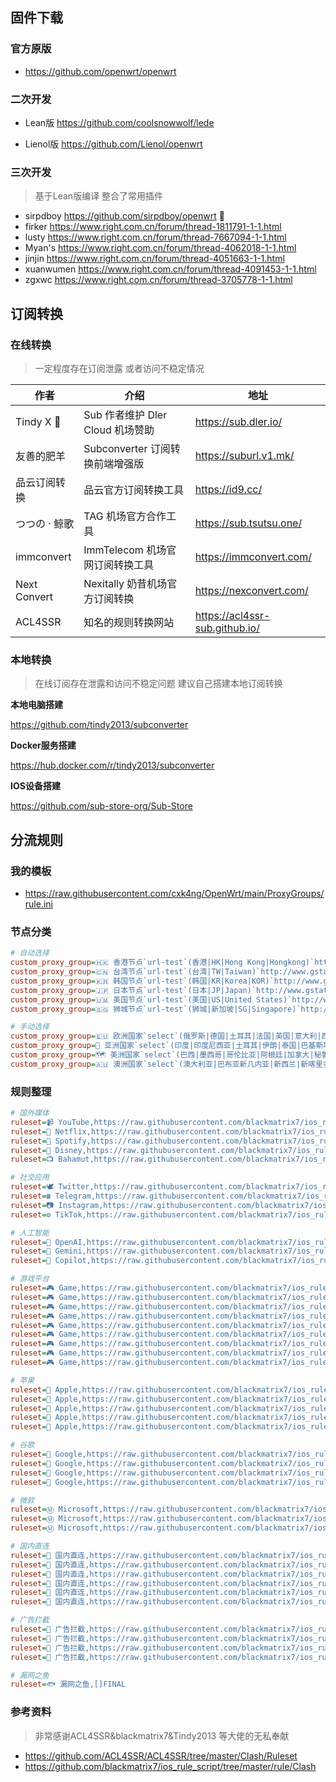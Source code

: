 ## 固件下载

### 官方原版

* https://github.com/openwrt/openwrt



### 二次开发

* Lean版 https://github.com/coolsnowwolf/lede

* Lienol版 https://github.com/Lienol/openwrt



### 三次开发

> 基于Lean版编译 整合了常用插件

* sirpdboy https://github.com/sirpdboy/openwrt  📌
* firker https://www.right.com.cn/forum/thread-1811791-1-1.html
* lusty https://www.right.com.cn/forum/thread-7667094-1-1.html
* Myan's https://www.right.com.cn/forum/thread-4062018-1-1.html
* jinjin https://www.right.com.cn/forum/thread-4051663-1-1.html
* xuanwumen https://www.right.com.cn/forum/thread-4091453-1-1.html
* zgxwc https://www.right.com.cn/forum/thread-3705778-1-1.html





## 订阅转换

### 在线转换

> 一定程度存在订阅泄露 或者访问不稳定情况

| 作者          | 介绍                             | 地址                           |
| ------------- | -------------------------------- | ------------------------------ |
| Tindy X 📌     | Sub 作者维护 Dler Cloud 机场赞助 | https://sub.dler.io/           |
| 友善的肥羊    | Subconverter 订阅转换前端增强版  | https://suburl.v1.mk/          |
| 品云订阅转换  | 品云官方订阅转换工具             | https://id9.cc/                |
| つつの · 鲸歌 | TAG 机场官方合作工具             | https://sub.tsutsu.one/        |
| immconvert    | ImmTelecom 机场官网订阅转换工具  | https://immconvert.com/        |
| Next Convert  | Nexitally 奶昔机场官方订阅转换   | https://nexconvert.com/        |
| ACL4SSR       | 知名的规则转换网站               | https://acl4ssr-sub.github.io/ |



### 本地转换

> 在线订阅存在泄露和访问不稳定问题 建议自己搭建本地订阅转换

**本地电脑搭建**

https://github.com/tindy2013/subconverter



**Docker服务搭建**

https://hub.docker.com/r/tindy2013/subconverter



**IOS设备搭建**

https://github.com/sub-store-org/Sub-Store





## 分流规则

### 我的模板

* https://raw.githubusercontent.com/cxk4ng/OpenWrt/main/ProxyGroups/rule.ini



### 节点分类

```ini
# 自动选择
custom_proxy_group=🇭🇰 香港节点`url-test`(香港|HK|Hong Kong|Hongkong)`http://www.gstatic.com/generate_204`300,,100
custom_proxy_group=🇨🇳 台湾节点`url-test`(台湾|TW|Taiwan)`http://www.gstatic.com/generate_204`300,,100
custom_proxy_group=🇰🇷 韩国节点`url-test`(韩国|KR|Korea|KOR)`http://www.gstatic.com/generate_204`300,,100
custom_proxy_group=🇯🇵 日本节点`url-test`(日本|JP|Japan)`http://www.gstatic.com/generate_204`300,,100
custom_proxy_group=🇺🇲 美国节点`url-test`(美国|US|United States)`http://www.gstatic.com/generate_204`300,,100
custom_proxy_group=🇸🇬 狮城节点`url-test`(狮城|新加坡|SG|Singapore)`http://www.gstatic.com/generate_204`300,,100

# 手动选择
custom_proxy_group=🇪🇺 欧洲国家`select`(俄罗斯|德国|土耳其|法国|英国|意大利|西班牙|乌克兰|波兰|荷兰|葡萄牙|比利时)
custom_proxy_group=🎏 亚洲国家`select`(印度|印度尼西亚|土耳其|伊朗|泰国|巴基斯坦|菲律宾|马来西亚|越南|缅甸|柬埔寨)
custom_proxy_group=🗺︎ 美洲国家`select`(巴西|墨西哥|哥伦比亚|阿根廷|加拿大|秘鲁|委内瑞拉|智利|厄瓜多尔|玻利维亚)
custom_proxy_group=🇦🇺 澳洲国家`select`(澳大利亚|巴布亚新几内亚|新西兰|新喀里多尼亚|斐济)
```



### 规则整理

```ini
# 国外媒体
ruleset=📹 YouTube,https://raw.githubusercontent.com/blackmatrix7/ios_rule_script/refs/heads/master/rule/Clash/YouTube/YouTube.list
ruleset=🎥 Netflix,https://raw.githubusercontent.com/blackmatrix7/ios_rule_script/refs/heads/master/rule/Clash/Netflix/Netflix.list
ruleset=🎵 Spotify,https://raw.githubusercontent.com/blackmatrix7/ios_rule_script/refs/heads/master/rule/Clash/Spotify/Spotify.list
ruleset=🏰 Disney,https://raw.githubusercontent.com/blackmatrix7/ios_rule_script/refs/heads/master/rule/Clash/Disney/Disney.list
ruleset=📺 Bahamut,https://raw.githubusercontent.com/blackmatrix7/ios_rule_script/refs/heads/master/rule/Clash/Bahamut/Bahamut.list

# 社交应用
ruleset=🕊 Twitter,https://raw.githubusercontent.com/blackmatrix7/ios_rule_script/refs/heads/master/rule/Clash/Twitter/Twitter.list
ruleset=☎ Telegram,https://raw.githubusercontent.com/blackmatrix7/ios_rule_script/refs/heads/master/rule/Clash/Telegram/Telegram.list
ruleset=📷 Instagram,https://raw.githubusercontent.com/blackmatrix7/ios_rule_script/refs/heads/master/rule/Clash/Instagram/Instagram.list
ruleset=⚙️ TikTok,https://raw.githubusercontent.com/blackmatrix7/ios_rule_script/refs/heads/master/rule/Clash/TikTok/TikTok.list

# 人工智能
ruleset=🧠 OpenAI,https://raw.githubusercontent.com/blackmatrix7/ios_rule_script/refs/heads/master/rule/Clash/OpenAI/OpenAI.list
ruleset=🌟 Gemini,https://raw.githubusercontent.com/blackmatrix7/ios_rule_script/refs/heads/master/rule/Clash/Gemini/Gemini.list
ruleset=👀 Copilot,https://raw.githubusercontent.com/blackmatrix7/ios_rule_script/refs/heads/master/rule/Clash/Copilot/Copilot.list

# 游戏平台
ruleset=🎮 Game,https://raw.githubusercontent.com/blackmatrix7/ios_rule_script/refs/heads/master/rule/Clash/Epic/Epic.list
ruleset=🎮 Game,https://raw.githubusercontent.com/blackmatrix7/ios_rule_script/refs/heads/master/rule/Clash/Steam/Steam.list
ruleset=🎮 Game,https://raw.githubusercontent.com/blackmatrix7/ios_rule_script/refs/heads/master/rule/Clash/Xbox/Xbox.list
ruleset=🎮 Game,https://raw.githubusercontent.com/blackmatrix7/ios_rule_script/refs/heads/master/rule/Clash/Sony/Sony.list
ruleset=🎮 Game,https://raw.githubusercontent.com/blackmatrix7/ios_rule_script/refs/heads/master/rule/Clash/Nintendo/Nintendo.list
ruleset=🎮 Game,https://raw.githubusercontent.com/blackmatrix7/ios_rule_script/refs/heads/master/rule/Clash/PlayStation/PlayStation.list
ruleset=🎮 Game,https://raw.githubusercontent.com/blackmatrix7/ios_rule_script/refs/heads/master/rule/Clash/Rockstar/Rockstar.list
ruleset=🎮 Game,https://raw.githubusercontent.com/blackmatrix7/ios_rule_script/refs/heads/master/rule/Clash/Battle/Battle.list
ruleset=🎮 Game,https://raw.githubusercontent.com/blackmatrix7/ios_rule_script/refs/heads/master/rule/Clash/Origin/Origin.list

# 苹果
ruleset=🍎 Apple,https://raw.githubusercontent.com/blackmatrix7/ios_rule_script/refs/heads/master/rule/Clash/Apple/Apple.list
ruleset=🍎 Apple,https://raw.githubusercontent.com/blackmatrix7/ios_rule_script/refs/heads/master/rule/Clash/AppleTV/AppleTV.list
ruleset=🍎 Apple,https://raw.githubusercontent.com/blackmatrix7/ios_rule_script/refs/heads/master/rule/Clash/AppStore/AppStore.list
ruleset=🍎 Apple,https://raw.githubusercontent.com/blackmatrix7/ios_rule_script/refs/heads/master/rule/Clash/AppleNews/AppleNews.list
ruleset=🍎 Apple,https://raw.githubusercontent.com/blackmatrix7/ios_rule_script/refs/heads/master/rule/Clash/AppleMusic/AppleMusic.list

# 谷歌
ruleset=📢 Google,https://raw.githubusercontent.com/blackmatrix7/ios_rule_script/refs/heads/master/rule/Clash/Google/Google.list
ruleset=📢 Google,https://raw.githubusercontent.com/blackmatrix7/ios_rule_script/refs/heads/master/rule/Clash/YouTubeMusic/YouTubeMusic.list
ruleset=📢 Google,https://raw.githubusercontent.com/blackmatrix7/ios_rule_script/refs/heads/master/rule/Clash/GoogleSearch/GoogleSearch.list
ruleset=📢 Google,https://raw.githubusercontent.com/blackmatrix7/ios_rule_script/refs/heads/master/rule/Clash/GoogleDrive/GoogleDrive.list

# 微软
ruleset=Ⓜ️ Microsoft,https://raw.githubusercontent.com/blackmatrix7/ios_rule_script/refs/heads/master/rule/Clash/GitHub/GitHub.list
ruleset=Ⓜ️ Microsoft,https://raw.githubusercontent.com/blackmatrix7/ios_rule_script/refs/heads/master/rule/Clash/OneDrive/OneDrive.list
ruleset=Ⓜ️ Microsoft,https://raw.githubusercontent.com/blackmatrix7/ios_rule_script/refs/heads/master/rule/Clash/Microsoft/Microsoft.list

# 国内直连
ruleset=🚩 国内直连,https://raw.githubusercontent.com/blackmatrix7/ios_rule_script/refs/heads/master/rule/Clash/Lan/Lan.list
ruleset=🚩 国内直连,https://raw.githubusercontent.com/blackmatrix7/ios_rule_script/refs/heads/master/rule/Clash/China/China.list
ruleset=🚩 国内直连,https://raw.githubusercontent.com/blackmatrix7/ios_rule_script/refs/heads/master/rule/Clash/Direct/Direct.list
ruleset=🚩 国内直连,https://raw.githubusercontent.com/blackmatrix7/ios_rule_script/refs/heads/master/rule/Clash/ChinaMax/ChinaMax.list
ruleset=🚩 国内直连,https://raw.githubusercontent.com/blackmatrix7/ios_rule_script/refs/heads/master/rule/Clash/ChinaIPs/ChinaIPs.list
ruleset=🚩 国内直连,https://raw.githubusercontent.com/blackmatrix7/ios_rule_script/refs/heads/master/rule/Clash/ChinaMedia/ChinaMedia.list

# 广告拦截
ruleset=🛑 广告拦截,https://raw.githubusercontent.com/blackmatrix7/ios_rule_script/refs/heads/master/rule/Clash/Privacy/Privacy.list
ruleset=🛑 广告拦截,https://raw.githubusercontent.com/blackmatrix7/ios_rule_script/refs/heads/master/rule/Clash/Hijacking/Hijacking.list
ruleset=🛑 广告拦截,https://raw.githubusercontent.com/blackmatrix7/ios_rule_script/refs/heads/master/rule/Clash/Advertising/Advertising.list
ruleset=🛑 广告拦截,https://raw.githubusercontent.com/blackmatrix7/ios_rule_script/refs/heads/master/rule/Clash/EasyPrivacy/EasyPrivacy.list

# 漏网之鱼
ruleset=🐟 漏网之鱼,[]FINAL
```



### 参考资料

> 非常感谢ACL4SSR&blackmatrix7&Tindy2013 等大佬的无私奉献

* https://github.com/ACL4SSR/ACL4SSR/tree/master/Clash/Ruleset
* https://github.com/blackmatrix7/ios_rule_script/tree/master/rule/Clash

